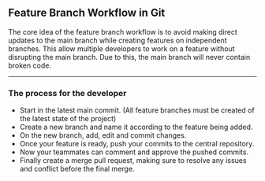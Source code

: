 ## Feature Branch Workflow in Git

The core idea of the feature branch workflow is to avoid making direct updates to the main branch while creating features on independent branches.
This allow multiple developers to work on a feature without disrupting the main branch.
Due to this, the main branch will never contain broken code.

***

### The process for the developer
- Start in the latest main commit. (All feature branches must be created of the latest state of the project)
- Create a new branch and name it according to the feature being added.
- On the new branch, add, edit and commit changes.
- Once your feature is ready, push your commits to the central repository.
- Now your teammates can comment and approve the pushed commits.
- Finally create a merge pull request, making sure to resolve any issues and conflict before the final merge.
